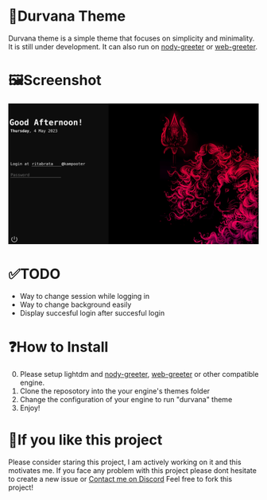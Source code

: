# 🔱Durvana Theme
Durvana theme is a simple theme that focuses on simplicity and minimality. It is still under development. It can also run on [nody-greeter](https://github.com/JezerM/nody-greeter/) or [web-greeter](https://github.com/JezerM/web-greeter).

# 🖼️Screenshot
![ScreenShot](screenshots/ss.png)

# ✅TODO 
- Way to change session while logging in
- Way to change background easily
- Display succesful login after succesful login

# ❓How to Install
0. Please setup lightdm and [nody-greeter](https://github.com/JezerM/nody-greeter/), [web-greeter](https://github.com/JezerM/web-greeter) or other compatible engine.
1. Clone the reposotory into the your engine's themes folder
2. Change the configuration of your engine to run "durvana" theme
3. Enjoy!

# 🌟If you like this project
Please consider staring this project, I am actively working on it and this motivates me.
If you face any problem with this project please dont hesitate to create a new issue or [Contact me on Discord](https://discord.gg/qEYbuWu5NE)
Feel free to fork this project!

